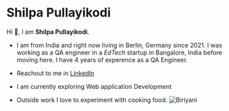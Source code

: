 # Shilpa Pullayikodi

Hi 👋, I am **Shilpa Pullayikodi**.

-  I am from India and right now living in Berlin, Germany since 2021.
I was working as a QA engineer in a *EdTech* startup in Bangalore, India before moving here. I have 4 years of experence as a QA Engineer.

- Reachout to me in [Linkedln](https://de.linkedin.com/in/shilpa-pullayikodi-a01707140)
  
- I am currently exploring Web application Development

- Outside work I love to experiment with cooking food. ![Biriyani](https://images.app.goo.gl/p1womRc8ajBVuDNR9)

